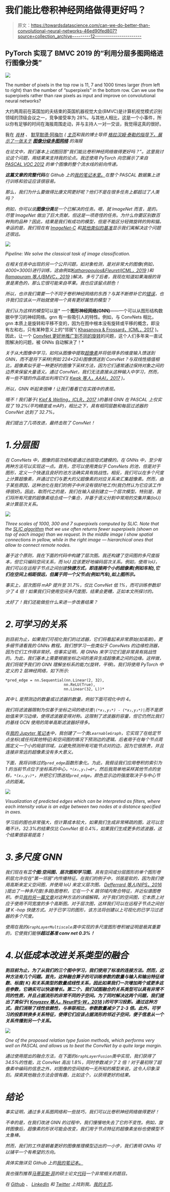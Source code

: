 # 我们能比卷积神经网络做得更好吗？

> 原文：<https://towardsdatascience.com/can-we-do-better-than-convolutional-neural-networks-46ed90fed807?source=collection_archive---------12----------------------->

## PyTorch 实现了 BMVC 2019 的“利用分层多图网络进行图像分类”

![](img/8359a4db7b3202e6a8e265841f2be0b1.png)

The number of pixels in the top row is 11, 7 and 1000 times larger (from left to right) than the number of “superpixels” in the bottom row. Can we use the superpixels rather than raw pixels as input and improve on convolutional neural networks?

大约两周前在英国加的夫结束的英国机器视觉大会(BMVC)是计算机视觉模式识别领域的顶级会议之一，竞争接受率为 28%。与其他人相比，这是一个小事件，所以你有足够的时间在海报周围走动，并与主持人一对一交谈，我觉得这真的很好。

我在 [*肖林*](https://filebox.ece.vt.edu/~linxiao/) *、* [默罕默德·阿梅尔](https://medium.com/u/6cf41cb2c546?source=post_page-----46ed90fed807--------------------------------) *(* [*主页*](https://mohamedramer.com/)*和我的博士导师 [*格拉汉姆·泰勒的指导下，展示了一张关于*](https://www.gwtaylor.ca/) *[**图像分级多图网络**](https://bmvc2019.org/wp-content/uploads/papers/1186-paper.pdf) 的海报**

*在论文中，我们基本上试图回答“我们能比卷积神经网络做得更好吗？”。这里我讨论这个问题，用结果来支持我的论点。我还使用 PyTorch 向您展示了来自 [PASCAL VOC 2012](http://host.robots.ox.ac.uk/pascal/VOC/voc2012/) 的单个图像的整个流水线的前向传递。*

***这篇文章的完整代码**在 Github 上的[我的笔记本里。](https://github.com/bknyaz/bmvc_2019)在整个 PASCAL 数据集上进行训练和验证应该很容易。*

*那么，我们为什么要做得比康文网更好呢？他们不是在很多任务上都超过了人类吗？*

*例如，你可以说**图像分类**是一个已解决的任务。嗯，就 ImageNet 而言，是的。尽管 ImageNet 做出了巨大贡献，但这是一项奇怪的任务。为什么你要区别数百种狗的品种？因此，结果是我们有成功的模型，但是不能区分轻微旋转的狗和猫。幸运的是，我们现在有 [ImageNet-C](https://arxiv.org/abs/1903.12261) 和[其他类似的基准](https://arxiv.org/abs/1907.07484)显示我们离解决这个问题还很远。*

*![](img/b4bf88d92e39e76b4b36c76cb490ba84.png)*

*Pipeline: We solve the classical task of image classification.*

*在相关任务中出现的另一个公开问题，如对象检测，是对非常大的图像(例如，4000×3000)进行训练，这由例如[Katharopoulos&Fleuret(ICML，2019](https://arxiv.org/abs/1905.03711) )和 [Ramapuram 等人(BMVC，2019](https://bmvc2019.org/wp-content/uploads/papers/0555-paper.pdf) )解决。多亏了后者，我现在知道如果海报的背景是黑色的，那么它很可能来自苹果。我也应该留点颜色！*

*所以，也许我们需要一个不同于卷积神经网络的东西？与其不断修补它的[错误](https://distill.pub/2019/advex-bugs-discussion/)，也许我们应该从一开始就使用一个具有更好属性的模型？*

*我们认为这样的模型*可以是* 一个**图形神经网络(GNN)**——一个可以从图形结构数据中学习的神经网络。gnn 有一些吸引人的特性。例如，与 ConvNets 相比，gnn 本质上是旋转和平移不变的，因为在图中根本没有旋转或平移的概念，即没有左和右，只有某种意义上的“邻居”( [Khasanova & Frossard，ICML，2017](https://arxiv.org/abs/1703.00356) )。因此，让一个 [ConvNet 更好地推广到不同的旋转](https://arxiv.org/abs/1602.07576)的问题，这个人们多年来一直试图解决的问题，被 GNNs 自动解决了！*

*关于从大图像中学习，如何从图像中提取[超像素](https://scikit-image.org/docs/dev/api/skimage.segmentation.html#skimage.segmentation.slic)并将低得多的维度输入馈送到 GNN，而不是将下采样(例如 224×224)图像馈送到 ConvNet？与双线性插值相比，超像素似乎是一种更好的图像下采样方法，因为它们通常通过保持对象之间的边界来保留大量语义。通过 ConvNet，我们无法直接从这种输入中学习，然而，有一些不错的作品提出利用它们( [Kwak 等人，AAAI，2017](https://aaai.org/ocs/index.php/AAAI/AAAI17/paper/view/14445) )。*

*所以，GNN 听起来很棒！让我们看看它在实践中的表现。*

*哦不！我们基于( [Kipf & Welling，ICLR，2017](https://arxiv.org/abs/1609.02907) )的基线 GNN 在 PASCAL 上仅实现了 19.2%(平均精度或 mAP)，相比之下，具有相同层数和每层过滤器的 ConvNet 达到了 32.7%。*

*我们提出了几项改进，最终击败了 ConvNet！*

# *1.分层图*

*在 ConvNets 中，图像的层次结构是通过池层隐式建模的。在 GNNs 中，至少有两种方法可以实现这一点。首先，您可以使用类似于 ConvNets 的池，但是对于图形，定义一个快速且良好的池方法确实具有挑战性。相反，我们可以在多个尺度上计算超像素，并通过它们与更大的父超像素的对应关系来汇集超像素。然而，由于某些原因，这种池化在我们的例子中并没有很好地工作(我仍然认为它应该工作得很好)。因此，取而代之的是，我们在输入级别建立一个层次模型。特别是，我们将所有尺度的超像素组合成一个集合，并基于语义分割中常用的交集并集(IoU)来计算层次关系。*

*![](img/03dbcb8115164aabc6f72cf78f9d3d45.png)*

*Three scales of 1000, 300 and 7 superpixels computed by SLIC. Note that the [SLIC algorithm](https://scikit-image.org/docs/dev/api/skimage.segmentation.html#skimage.segmentation.slic) that we use often returns fewer superpixels (shown on top of each image) than we request. In the middle image I show spatial connections in yellow, while in the right image — hierarchical ones that allow to connect remote nodes.*

*基于这个原则，我在下面的代码中构建了层次图。我还构建了空间图的多尺度版本，但它只编码空间关系，而 IoU 应该更好地编码层次关系。例如，使用 IoU，我们可以在远程子节点之间创建**快捷方式，即连接两个小的超像素(例如车轮),它们在空间上相距很远，但属于同一个父节点(例如汽车),如上图所示。***

*事实上，层次图将 mAP 提升至 31.7%，仅比 ConvNet 低 1%，而可训练参数却少了 4 倍！如果我们只使用空间多尺度图，结果会更糟，正如本文所探讨的。*

*太好了！我们还能做些什么来进一步改善结果？*

# *2.可学习的关系*

*到目前为止，如果我们可视化我们的过滤器，它们将看起来非常原始(如高斯)。更多细节请看我的 GNNs 教程。我们想学习一些类似于 ConvNets 的边缘检测器，因为它们工作得非常好。但事实证明，用 GNNs 来学习它们是非常具有挑战性的。为此，我们基本上需要根据坐标之间的差异生成超像素之间的边缘。这样做，我们将赋予我们的 GNN 理解坐标系的能力(旋转，平移)。我们将使用 PyTorch 中定义的 2 层神经网络，如下所示:*

```
*pred_edge = nn.Sequential(nn.Linear(2, 32),
                          nn.ReLU(True),
                          nn.Linear(32, L))*
```

*其中 *L* 是预测边的数量或过滤器的数量，例如下面可视化中的 4。*

*我们将滤波器限制为仅基于坐标之间的绝对差`|(*x₁,y₁*) - (*x₂,y₂*)|`而不是原始值来学习边缘，使得滤波器变得对称。这限制了滤波器的容量，但它仍然比我们的基线 GCN 使用的简单高斯滤波器好得多。*

*在[我的 Jupyter 笔记本](https://github.com/bknyaz/bmvc_2019/blob/master/bmvc_2019.ipynb)中，我创建了一个类`LearnableGraph`，它实现了在给定节点坐标(或任何其他特征)和空间图的情况下预测边的逻辑。后者用于在每个节点周围定义一个小的局部邻域，以避免预测所有可能节点对的边，因为它很昂贵，并且连接非常远的超像素没有多大意义。*

*下面，我将训练过的`pred_edge`函数形象化。为此，我假设我们应用卷积的索引为 1 的当前节点位于坐标系的中心，`*(x₁,y₁)=0*`。然后我简单地采样其他节点的坐标，`*(x₂,y₂)*`，并把它们馈送给`pred_edge`。颜色显示边的强度取决于与中心节点的距离。*

*![](img/477184d16051fe90618af8d7816110fc.png)*

*Visualization of predicted edges which can be interpreted as filters, where each intensity value is an edge between two nodes at a distance specified in axes.*

*学习后的图也非常强大，但计算成本较大，如果我们生成非常稀疏的图，这可以忽略不计。32.3%的结果仅比 ConvNet 低 0.4%，如果我们生成更多的滤波器，这个结果很容易提高！*

# *3.多尺度 GNN*

*我们现在有**三个图:空间图、层次图和学习图**。具有空间或分层图形的单个图形卷积层允许仅在“第一邻居”内传播特征。在我们的例子中，邻居是软的，因为我们使用高斯来定义空间图，并使用 IoU 来定义层次图。 [Defferrard 等人(NIPS，2016](https://arxiv.org/abs/1606.09375) )提出了一种多尺度(多跳)图卷积，它在一个 *K* 跳邻域内聚合特征，并近似谱图卷积。参见[我的另一篇文章](/tutorial-on-graph-neural-networks-for-computer-vision-and-beyond-part-2-be6d71d70f49)对这种方法的详细解释。对于我们的空间图，它本质上对应于使用不同宽度的多个高斯图。对于层次图，这样我们可以在远程子节点之间创建 *K* -hop 快捷方式。对于已学习的图形，该方法将创建以上可视化的已学习过滤器的多个尺度。*

*使用在我的`GraphLayerMultiscale`类中实现的多尺度图形卷积被证明是极其重要的，它使我们能够**超过基准 conv net 0.3%！***

# *4.以低成本改进关系类型的融合*

***到目前为止，为了从我们的三个图中学习，我们使用了标准的连接方法。然而，这种方法有几个问题。**首先**，这种融合算子的可训练参数的数量与输入和输出特征维数、标度( *K)* 和关系类型的数量成线性关系，因此如果我们一次增加两个或更多这些参数，它确实可以快速增长。**第二个**，我们试图融合的关系类型可以具有非常不同的性质，并且占据流形的非常不同的子空间。为了同时解决这两个问题，我们提出了类似于( [Knyazev 等人，NeurIPS-W，2018](https://arxiv.org/abs/1811.09595) )的可学习投影。通过这种方式，我们消除了线性依赖性，与串联相比，参数数量减少了 2-3 倍。此外，可学习的投影转换多关系特征，使得它们应该占据流形的邻近子空间，便于信息从一个关系传播到另一个关系。***

*![](img/e28f0468f0cfafd044969b89b3288ead.png)*

*One of the proposed relation type fusion methods, which performs very well on PASCAL and allows us to beat the ConvNet by a quite large margin.*

*通过使用提出的融合方法，在下面的`GraphLayerFusion`类中实现，我们获得了 34.5%的性能，比 ConvNet 高出 1.8%，同时参数减少了 2 倍！对于最初除了超像素中编码的信息之外，对图像的空间结构一无所知的模型来说，这令人印象深刻。探索其他融合方法会很有趣，比如这个，以获得更好的结果。*

# *结论*

*事实证明，通过多关系图网络和一些技巧，我们可以比卷积神经网络做得更好！*

*不幸的是，在我们改进 GNN 的过程中，我们慢慢地失去了它的不变性。例如，旋转图像后，超像素的形状可能会改变，我们用于节点特征的超像素坐标也使模型不太鲁棒。*

*然而，我们的工作是朝着更好的图像推理模型迈出的一小步，我们表明 GNNs 可以铺平一个有希望的方向。*

*具体实施详见 Github 上的[我的笔记本。](https://github.com/bknyaz/bmvc_2019)*

*我也强烈推荐[马蒂亚斯·菲](https://medium.com/u/24cd20b3728e?source=post_page-----46ed90fed807--------------------------------)的硕士论文[代码](https://github.com/rusty1s/embedded_gcnn)一个非常相关的题目。*

*在 [Github](https://github.com/bknyaz/) 、 [LinkedIn](https://www.linkedin.com/in/boris-knyazev-39690948/) 和 [Twitter](https://twitter.com/BorisAKnyazev) 上找到我。[我的主页](https://bknyaz.github.io/)。*